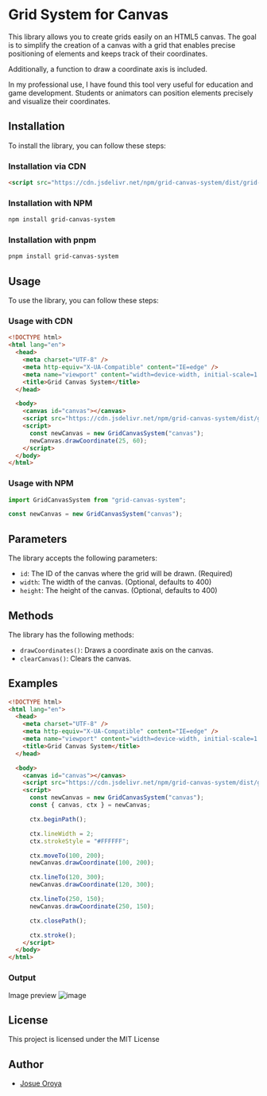 # Grid System for Canvas

This library allows you to create grids easily on an HTML5 canvas. The goal is to simplify the creation of a canvas with a grid that enables precise positioning of elements and keeps track of their coordinates.

Additionally, a function to draw a coordinate axis is included.

In my professional use, I have found this tool very useful for education and game development. Students or animators can position elements precisely and visualize their coordinates.

## Installation

To install the library, you can follow these steps:

### Installation via CDN

```html
<script src="https://cdn.jsdelivr.net/npm/grid-canvas-system/dist/grid-canvas-system.umd.js"></script>
```

### Installation with NPM

```bash
npm install grid-canvas-system
```

### Installation with pnpm

```bash
pnpm install grid-canvas-system
```

## Usage

To use the library, you can follow these steps:

### Usage with CDN

```html
<!DOCTYPE html>
<html lang="en">
  <head>
    <meta charset="UTF-8" />
    <meta http-equiv="X-UA-Compatible" content="IE=edge" />
    <meta name="viewport" content="width=device-width, initial-scale=1.0" />
    <title>Grid Canvas System</title>
  </head>

  <body>
    <canvas id="canvas"></canvas>
    <script src="https://cdn.jsdelivr.net/npm/grid-canvas-system/dist/grid-canvas-system.umd.js"></script>
    <script>
      const newCanvas = new GridCanvasSystem("canvas");
      newCanvas.drawCoordinate(25, 60);
    </script>
  </body>
</html>
```

### Usage with NPM

```js
import GridCanvasSystem from "grid-canvas-system";

const newCanvas = new GridCanvasSystem("canvas");
```

## Parameters

The library accepts the following parameters:

- `id`: The ID of the canvas where the grid will be drawn. (Required)
- `width`: The width of the canvas. (Optional, defaults to 400)
- `height`: The height of the canvas. (Optional, defaults to 400)

## Methods

The library has the following methods:

- `drawCoordinates()`: Draws a coordinate axis on the canvas.
- `clearCanvas()`: Clears the canvas.

## Examples

```html
<!DOCTYPE html>
<html lang="en">
  <head>
    <meta charset="UTF-8" />
    <meta http-equiv="X-UA-Compatible" content="IE=edge" />
    <meta name="viewport" content="width=device-width, initial-scale=1.0" />
    <title>Grid Canvas System</title>
  </head>

  <body>
    <canvas id="canvas"></canvas>
    <script src="https://cdn.jsdelivr.net/npm/grid-canvas-system/dist/grid-canvas-system.umd.js"></script>
    <script>
      const newCanvas = new GridCanvasSystem("canvas");
      const { canvas, ctx } = newCanvas;

      ctx.beginPath();

      ctx.lineWidth = 2;
      ctx.strokeStyle = "#FFFFFF";

      ctx.moveTo(100, 200);
      newCanvas.drawCoordinate(100, 200);

      ctx.lineTo(120, 300);
      newCanvas.drawCoordinate(120, 300);

      ctx.lineTo(250, 150);
      newCanvas.drawCoordinate(250, 150);

      ctx.closePath();

      ctx.stroke();
    </script>
  </body>
</html>
```

### Output

Image preview
![image](https://i.ibb.co/jHRJn7k/image.png)

## License

This project is licensed under the MIT License

## Author

- [Josue Oroya](https://www.linkedin.com/in/josue-oroya/)
